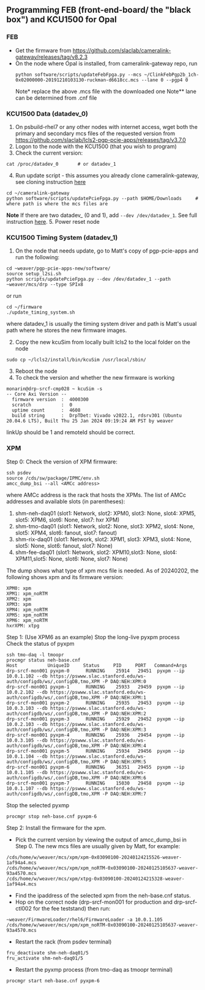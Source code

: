 ## Programming FEB (front-end-board/ the "black box") and KCU1500 for Opal
### FEB
- Get the firmware from https://github.com/slaclab/cameralink-gateway/releases/tag/v8.2.3
- On the node where Opal is installed, from cameralink-gateway repo, run
  ```
  python software/scripts/updateFebFpga.py --mcs ~/ClinkFebPgp2b_1ch-0x02000000-20191210103130-ruckman-d6618cc.mcs --lane 0 --pgp4 0
  ```
  Note* replace the above .mcs file with the downloaded one
  Note** lane can be determined from .cnf file
### KCU1500 Data (datadev_0)
1. On psbuild-rhel7 or any other nodes with internet access, wget both the primary and secondary mcs files of the requested version from https://github.com/slaclab/lcls2-pgp-pcie-apps/releases/tag/v3.7.0
2. Logon to the node with the KCU1500 (that you wish to program)
3. Check the current version:
```
cat /proc/datadev_0       # or datadev_1
```
4. Run update script - this assumes you already clone cameralink-gateway, see cloning instruction [here](https://docs.google.com/presentation/d/1zXggROZ05NY4N3eIyy0ydyl0WuofBa2jR7cAse2rPz4/edit?usp=sharing)
```
cd ~/cameralink-gateway   
python software/scripts/updatePcieFpga.py --path $HOME/Downloads     # where path is where the mcs files are
```
**Note** If there are two datadev_ (0 and 1), add `--dev /dev/datadev_1`. See full instruction [here](https://confluence.slac.stanford.edu/display/PSDMInternal/Debugging+DAQ#DebuggingDAQ-Opal).
5. Power reset node
### KCU1500 Timing System (datadev_1)
1. On the node that needs update, go to Matt's copy of pgp-pcie-apps and run the following:
```
cd ~weaver/pgp-pcie-apps-new/software/
source setup_l2si.sh
python scripts/updatePcieFpga.py --dev /dev/datadev_1 --path ~weaver/mcs/drp --type SPIx8
```
or run
```
cd ~/firmware
./update_timing_system.sh
```
where datadev_1 is usually the timing system driver and path is Matt's usual path where he stores the new firmware images.  

2. Copy the new kcuSim from locally built lcls2 to the local folder on the node
```
sudo cp ~/lcls2/install/bin/kcuSim /usr/local/sbin/
```
3. Reboot the node
4. To check the version and whether the new firmware is working
```
monarin@drp-srcf-cmp028 ~ kcuSim -s
-- Core Axi Version --
  firmware version  :  4000300
  scratch           :  0
  uptime count      :  4608
  build string      :  DrpTDet: Vivado v2022.1, rdsrv301 (Ubuntu 20.04.6 LTS), Built Thu 25 Jan 2024 09:19:24 AM PST by weaver
```
linkUp should be 1 and remoteId should be correct.
### XPM
Step 0: Check the version of XPM firmware:
```
ssh psdev
source /cds/sw/package/IPMC/env.sh
amcc_dump_bsi --all <AMCc address>
```
where AMCc address is the rack that hosts the XPMs. The list of AMCc addresses and available slots (in parentheses):
1. shm-neh-daq01 (slot1: Network, slot2: XPM0, slot3: None, slot4: XPM5, slot5: XPM6, slot6: None,   slot7: hxr XPM) 
2. shm-tmo-daq01 (slot1: Network, slot2: None, slot3: XPM2, slot4: None, slot5: XPM4, slot6: fanout, slot7: fanout)
3. shm-rix-daq01 (slot1: Network, slot2: XPM1, slot3: XPM3, slot4: None, slot5: None, slot6: fanout, slot7: None)
4. shm-fee-daq01 (slot1: Network, slot2: XPM10,slot3: None, slot4: XPM11,slot5: None, slot6: None,   slot7: None)

The dump shows what type of xpm mcs file is needed. As of 20240202, the following shows xpm and its firmware version:
```
XPM0: xpm
XPM1: xpm_noRTM
XPM2: xpm
XPM3: xpm
XPM4: xpm_noRTM
XPM5: xpm_noRTM
XPM6: xpm_noRTM
hxrXPM: xtpg
```
Step 1: (Use XPM6 as an example) Stop the long-live pyxpm process  
Check the status of pyxpm
```
ssh tmo-daq -l tmoopr
procmgr status neh-base.cnf
Host           UniqueID     Status     PID     PORT   Command+Args
drp-srcf-mon001 pyxpm-0      RUNNING    25914   29451  pyxpm --ip 10.0.1.102 --db https://pswww.slac.stanford.edu/ws-auth/configdb/ws/,configDB,tmo,XPM -P DAQ:NEH:XPM:0
drp-srcf-mon001 pyxpm-1      RUNNING    25933   29459  pyxpm --ip 10.0.2.102 --db https://pswww.slac.stanford.edu/ws-auth/configdb/ws/,configDB,tmo,XPM -P DAQ:NEH:XPM:1
drp-srcf-mon001 pyxpm-2      RUNNING    25935   29453  pyxpm --ip 10.0.3.103 --db https://pswww.slac.stanford.edu/ws-auth/configdb/ws/,configDB,tmo,XPM -P DAQ:NEH:XPM:2
drp-srcf-mon001 pyxpm-3      RUNNING    25929   29452  pyxpm --ip 10.0.2.103 --db https://pswww.slac.stanford.edu/ws-auth/configdb/ws/,configDB,tmo,XPM -P DAQ:NEH:XPM:3
drp-srcf-mon001 pyxpm-4      RUNNING    25936   29454  pyxpm --ip 10.0.3.105 --db https://pswww.slac.stanford.edu/ws-auth/configdb/ws/,configDB,tmo,XPM -P DAQ:NEH:XPM:4
drp-srcf-mon001 pyxpm-5      RUNNING    25934   29456  pyxpm --ip 10.0.1.104 --db https://pswww.slac.stanford.edu/ws-auth/configdb/ws/,configDB,tmo,XPM -P DAQ:NEH:XPM:5
drp-srcf-mon001 pyxpm-6      RUNNING    36351   29455  pyxpm --ip 10.0.1.105 --db https://pswww.slac.stanford.edu/ws-auth/configdb/ws/,configDB,tmo,XPM -P DAQ:NEH:XPM:6
drp-srcf-mon001 pyxpm-7      RUNNING    15030   29458  pyxpm --ip 10.0.1.107 --db https://pswww.slac.stanford.edu/ws-auth/configdb/ws/,configDB,tmo,XPM -P DAQ:NEH:XPM:7
```
Stop the selected pyxmp
```
procmgr stop neh-base.cnf pyxpm-6
```
Step 2: Install the firmware for the xpm.  
- Pick the current version by viewing the output of amcc_dump_bsi in Step 0. The new mcs files are usually given by Matt, for example:
```
/cds/home/w/weaver/mcs/xpm/xpm-0x03090100-20240124215526-weaver-1af94a4.mcs
/cds/home/w/weaver/mcs/xpm/xpm_noRTM-0x03090100-20240125105637-weaver-93a4570.mcs
/cds/home/w/weaver/mcs/xpm/xtpg-0x03090100-20240124215328-weaver-1af94a4.mcs
```
- Find the ipaddress of the selected xpm from the neh-base.cnf status.    
- Hop on the correct node (drp-srcf-mon001 for production and drp-srcf-ctl002 for the fee teststand) then run:
```
~weaver/FirmwareLoader/rhel6/FirmwareLoader -a 10.0.1.105 /cds/home/w/weaver/mcs/xpm/xpm_noRTM-0x03090100-20240125105637-weaver-93a4570.mcs
```  
- Restart the rack (from psdev terminal)
```
fru_deactivate shm-neh-daq01/5
fru_activate shm-neh-daq01/5
```
- Restart the pyxmp process (from tmo-daq as tmoopr terminal)
```
procmgr start neh-base.cnf pyxpm-6
```
